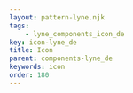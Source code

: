 ```yaml
---
layout: pattern-lyne.njk
tags: 
    - lyne_components_icon_de
key: icon-lyne_de
title: Icon
parent: components-lyne_de
keywords: icon
order: 180
---
```


